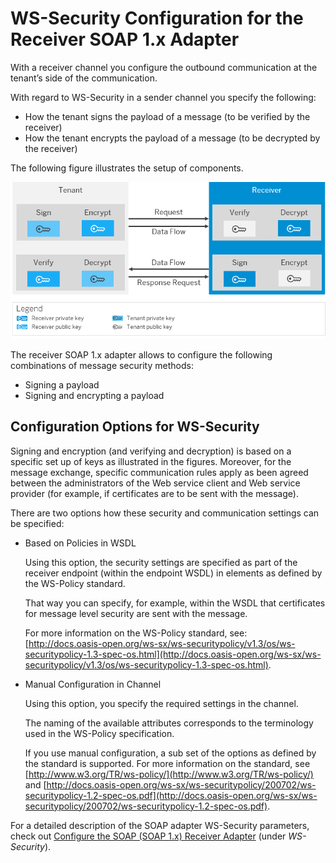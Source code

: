 <!-- loioe9f42bfe466b4c979dc0860841c05752 -->

# WS-Security Configuration for the Receiver SOAP 1.x Adapter

With a receiver channel you configure the outbound communication at the tenant’s side of the communication.

With regard to WS-Security in a sender channel you specify the following:

-   How the tenant signs the payload of a message \(to be verified by the receiver\)
-   How the tenant encrypts the payload of a message \(to be decrypted by the receiver\)

The following figure illustrates the setup of components.

![](images/SOAP_1_x_WS_Security_Receiver_Channel_fdf1795.png)

The receiver SOAP 1.x adapter allows to configure the following combinations of message security methods:

-   Signing a payload
-   Signing and encrypting a payload



## Configuration Options for WS-Security

Signing and encryption \(and verifying and decryption\) is based on a specific set up of keys as illustrated in the figures. Moreover, for the message exchange, specific communication rules apply as been agreed between the administrators of the Web service client and Web service provider \(for example, if certificates are to be sent with the message\).

There are two options how these security and communication settings can be specified:

-   Based on Policies in WSDL

    Using this option, the security settings are specified as part of the receiver endpoint \(within the endpoint WSDL\) in elements as defined by the WS-Policy standard.

    That way you can specify, for example, within the WSDL that certificates for message level security are sent with the message.

    For more information on the WS-Policy standard, see: [http://docs.oasis-open.org/ws-sx/ws-securitypolicy/v1.3/os/ws-securitypolicy-1.3-spec-os.html](http://docs.oasis-open.org/ws-sx/ws-securitypolicy/v1.3/os/ws-securitypolicy-1.3-spec-os.html).

-   Manual Configuration in Channel

    Using this option, you specify the required settings in the channel.

    The naming of the available attributes corresponds to the terminology used in the WS-Policy specification.

    If you use manual configuration, a sub set of the options as defined by the standard is supported. For more information on the standard, see [http://www.w3.org/TR/ws-policy/](http://www.w3.org/TR/ws-policy/) and [http://docs.oasis-open.org/ws-sx/ws-securitypolicy/200702/ws-securitypolicy-1.2-spec-os.pdf](http://docs.oasis-open.org/ws-sx/ws-securitypolicy/200702/ws-securitypolicy-1.2-spec-os.pdf).


For a detailed description of the SOAP adapter WS-Security parameters, check out [Configure the SOAP \(SOAP 1.x\) Receiver Adapter](configure-the-soap-soap-1-x-receiver-adapter-57f7b34.md) \(under *WS-Security*\).

